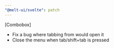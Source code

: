 ```yaml
---
"@melt-ui/svelte": patch
---
```


[Combobox]
- Fix a bug where tabbing from would open it
- Close the menu when tab/shift+tab is pressed
